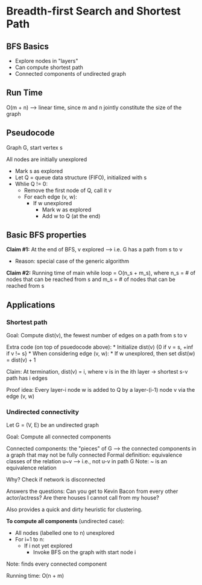 # Breadth-first Search and Shortest Path

## BFS Basics
* Explore nodes in "layers"
* Can compute shortest path
* Connected components of undirected graph

## Run Time
O(m + n) --> linear time, since m and n jointly constitute the size of the graph

## Pseudocode
Graph G, start vertex s

All nodes are initially unexplored

* Mark s as explored
* Let Q = queue data structure (FIFO), initialized with s
* Whlie Q != 0:
    * Remove the first node of Q, call it v
    * For each edge (v, w):
        * If w unexplored
            * Mark w as explored
            * Add w to Q (at the end)


## Basic BFS properties
__Claim #1:__ At the end of BFS, v explored --> i.e. G has a path from s to v
* Reason: special case of the generic algorithm

__Claim #2:__ Running time of main while loop = O(n_s + m_s), where n_s = # of nodes that can be reached from s and m_s = # of nodes that can be reached from s

## Applications
### Shortest path
Goal: Compute dist(v), the fewest number of edges on a path from s to v

Extra code (on top of psuedocode above):
    * Initialize dist(v) {0 if v = s, +inf if v != s}
    * When considering edge (v, w):
        * If w unexplored, then set dist(w) = dist(v) + 1

Claim: At termination, dist(v) = i, where v is in the ith layer -> shortest s-v path has i edges

Proof idea: Every layer-i node w is added to Q by a layer-(i-1) node v via the edge (v, w)

### Undirected connectivity
Let G = (V, E) be an undirected graph

Goal: Compute all connected components

Connected components: the "pieces" of G --> the connected components in a graph that may not be fully connected
Formal definition: equivalence classes of the relation u~v --> i.e., not u-v in path G
Note: ~ is an equivalence relation

Why? Check if network is disconnected

Answers the questions: Can you get to Kevin Bacon from every other actor/actress? Are there houses I cannot call from my house?

Also provides a quick and dirty heuristic for clustering.

__To compute all components__ (undirected case):
* All nodes (labelled one to n) unexplored
* For i=1 to n:
    * If i not yet explored
        * Invoke BFS on the graph with start node i

Note: finds every connected component

Running time: O(n + m)
